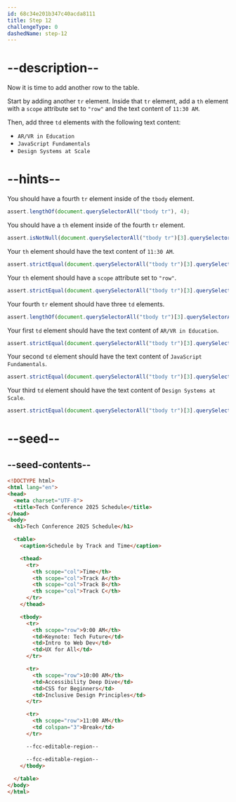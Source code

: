 ```yaml
---
id: 68c34e201b347c40acda8111
title: Step 12
challengeType: 0
dashedName: step-12
---
```


# --description--

Now it is time to add another row to the table. 

Start by adding another `tr` element. Inside that `tr` element, add a `th` element with a `scope` attribute set to `"row"` and the text content of `11:30 AM`. 

Then, add three `td` elements with the following text content:

- `AR/VR in Education`
- `JavaScript Fundamentals`
- `Design Systems at Scale`

# --hints--

You should have a fourth `tr` element inside of the `tbody` element.

```js
assert.lengthOf(document.querySelectorAll("tbody tr"), 4);
```

You should have a `th` element inside of the fourth `tr` element.

```js
assert.isNotNull(document.querySelectorAll("tbody tr")[3].querySelector("th"));
```

Your `th` element should have the text content of `11:30 AM`.

```js
assert.strictEqual(document.querySelectorAll("tbody tr")[3].querySelector("th")?.textContent, "11:30 AM");
```

Your `th` element should have a `scope` attribute set to `"row"`.

```js
assert.strictEqual(document.querySelectorAll("tbody tr")[3].querySelector("th")?.getAttribute("scope"), "row");
```

Your fourth `tr` element should have three `td` elements.

```js
assert.lengthOf(document.querySelectorAll("tbody tr")[3].querySelectorAll("td"), 3);
```

Your first `td` element should have the text content of `AR/VR in Education`.

```js
assert.strictEqual(document.querySelectorAll("tbody tr")[3].querySelectorAll("td")[0]?.textContent, "AR/VR in Education");
```

Your second `td` element should have the text content of `JavaScript Fundamentals`.

```js
assert.strictEqual(document.querySelectorAll("tbody tr")[3].querySelectorAll("td")[1]?.textContent, "JavaScript Fundamentals");
```   

Your third `td` element should have the text content of `Design Systems at Scale`.

```js
assert.strictEqual(document.querySelectorAll("tbody tr")[3].querySelectorAll("td")[2]?.textContent, "Design Systems at Scale");
```

# --seed--

## --seed-contents--

```html
<!DOCTYPE html>
<html lang="en">
<head>
  <meta charset="UTF-8">
  <title>Tech Conference 2025 Schedule</title>
</head>
<body>
  <h1>Tech Conference 2025 Schedule</h1>

  <table>
    <caption>Schedule by Track and Time</caption>

    <thead>
      <tr>
        <th scope="col">Time</th>
        <th scope="col">Track A</th>
        <th scope="col">Track B</th>
        <th scope="col">Track C</th>
      </tr>
    </thead>

    <tbody>
      <tr>
        <th scope="row">9:00 AM</th>
        <td>Keynote: Tech Future</td>
        <td>Intro to Web Dev</td>
        <td>UX for All</td>
      </tr>

      <tr>
        <th scope="row">10:00 AM</th>
        <td>Accessibility Deep Dive</td>
        <td>CSS for Beginners</td>
        <td>Inclusive Design Principles</td>
      </tr>

      <tr>
        <th scope="row">11:00 AM</th>
        <td colspan="3">Break</td>
      </tr>

      --fcc-editable-region--

      --fcc-editable-region--
    </tbody>
    
  </table>
</body>
</html>
```
